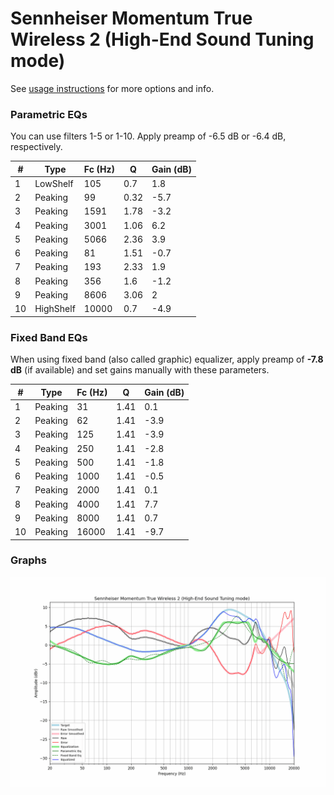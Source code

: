 # Sennheiser Momentum True Wireless 2 (High-End Sound Tuning mode)
See [usage instructions](https://github.com/jaakkopasanen/AutoEq#usage) for more options and info.

### Parametric EQs
You can use filters 1-5 or 1-10. Apply preamp of -6.5 dB or -6.4 dB, respectively.

|   # | Type      |   Fc (Hz) |    Q |   Gain (dB) |
|-----|-----------|-----------|------|-------------|
|   1 | LowShelf  |       105 | 0.7  |         1.8 |
|   2 | Peaking   |        99 | 0.32 |        -5.7 |
|   3 | Peaking   |      1591 | 1.78 |        -3.2 |
|   4 | Peaking   |      3001 | 1.06 |         6.2 |
|   5 | Peaking   |      5066 | 2.36 |         3.9 |
|   6 | Peaking   |        81 | 1.51 |        -0.7 |
|   7 | Peaking   |       193 | 2.33 |         1.9 |
|   8 | Peaking   |       356 | 1.6  |        -1.2 |
|   9 | Peaking   |      8606 | 3.06 |         2   |
|  10 | HighShelf |     10000 | 0.7  |        -4.9 |

### Fixed Band EQs
When using fixed band (also called graphic) equalizer, apply preamp of **-7.8 dB** (if available) and set gains manually with these parameters.

|   # | Type    |   Fc (Hz) |    Q |   Gain (dB) |
|-----|---------|-----------|------|-------------|
|   1 | Peaking |        31 | 1.41 |         0.1 |
|   2 | Peaking |        62 | 1.41 |        -3.9 |
|   3 | Peaking |       125 | 1.41 |        -3.9 |
|   4 | Peaking |       250 | 1.41 |        -2.8 |
|   5 | Peaking |       500 | 1.41 |        -1.8 |
|   6 | Peaking |      1000 | 1.41 |        -0.5 |
|   7 | Peaking |      2000 | 1.41 |         0.1 |
|   8 | Peaking |      4000 | 1.41 |         7.7 |
|   9 | Peaking |      8000 | 1.41 |         0.7 |
|  10 | Peaking |     16000 | 1.41 |        -9.7 |

### Graphs
![](./Sennheiser%20Momentum%20True%20Wireless%202%20(High-End%20Sound%20Tuning%20mode).png)

